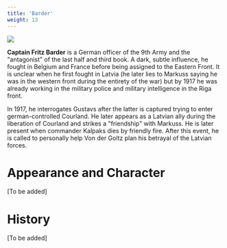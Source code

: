 ```yaml
---
title: 'Barder'
weight: 13
---
```


![](../barder.jpg)

**Captain Fritz Barder** is a German officer of the 9th Army and the "antagonist" of the last half and third book. A dark, subtle influence, he fought in Belgium and France before being assigned to the Eastern Front. It is unclear when he first fought in Latvia (he later lies to Markuss saying he was in the western front during the entirety of the war) but by 1917 he was already working in the military police and military intelligence in the Riga front.

In 1917, he interrogates Gustavs after the latter is captured trying to enter german-controlled Courland. He later appears as a Latvian ally during the liberation of Courland and strikes a "friendship" with Markuss. He is later present when commander Kalpaks dies by friendly fire. After this event, he is called to personally help Von der Goltz plan his betrayal of the Latvian forces.


# Appearance and Character

[To be added]

# History

[To be added]

<!-- {{< tabs "wilks" >}}
{{< tab "MacOS" >}} # MacOS Content {{< /tab >}}
{{< tab "Linux" >}} # Linux Content {{< /tab >}}
{{< tab "Windows" >}} # Windows Content {{< /tab >}}
{{< /tabs >}} -->